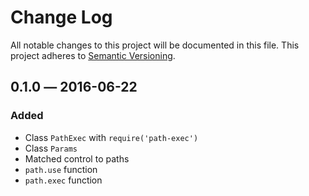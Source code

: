 # Change Log
All notable changes to this project will be documented in this file.
This project adheres to [Semantic Versioning](http://semver.org/).

## 0.1.0 ― 2016-06-22
### Added
 - Class `PathExec` with `require('path-exec')`
 - Class `Params`
 - Matched control to paths 
 - `path.use` function
 - `path.exec` function


